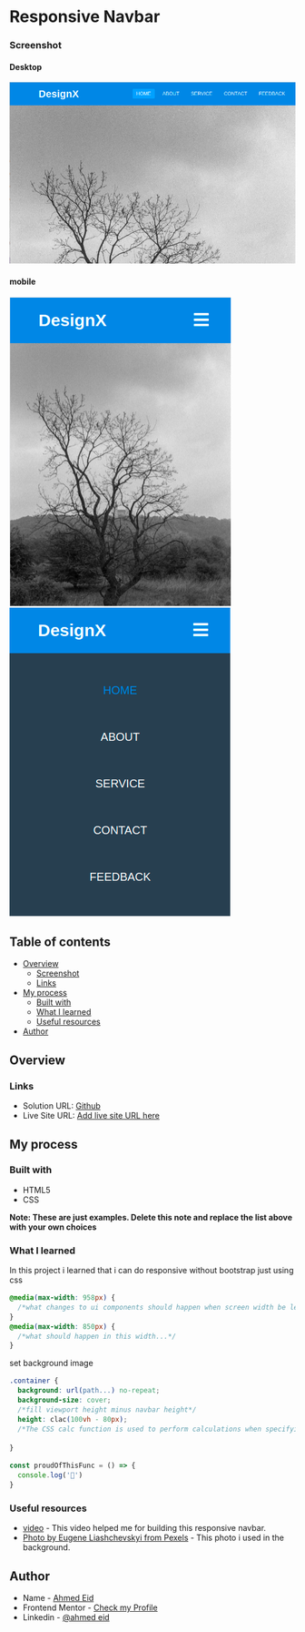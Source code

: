 # Responsive Navbar

### Screenshot
#### Desktop
![](./screenshots/responsive-nav-desktop.png)
#### mobile
![](./screenshots/responsive-nav-mobile1.png)
![](./screenshots/responsive-nav-mobile2.png)

## Table of contents

- [Overview](#overview)
  - [Screenshot](#screenshot)
  - [Links](#links)
- [My process](#my-process)
  - [Built with](#built-with)
  - [What I learned](#what-i-learned)
  - [Useful resources](#useful-resources)
- [Author](#author)


## Overview


### Links

- Solution URL: [Github](https://github.com/ahmedmohamedeid98/responsive-navbar-html.git)
- Live Site URL: [Add live site URL here](https://your-live-site-url.com)

## My process

### Built with

- HTML5
- CSS

**Note: These are just examples. Delete this note and replace the list above with your own choices**

### What I learned

In this project i learned that i can do responsive without bootstrap just using css

```css
@media(max-width: 958px) {
  /*what changes to ui components should happen when screen width be less than or equal this width*/
}
@media(max-width: 850px) {
  /*what should happen in this width...*/
}
```
set background image

```css
.container {
  background: url(path...) no-repeat;
  background-size: cover;
  /*fill viewport height minus navbar height*/
  height: clac(100vh - 80px); 
  /*The CSS calc function is used to perform calculations when specifying values of CSS properties*/

}
```

```js
const proudOfThisFunc = () => {
  console.log('🎉')
}
```


### Useful resources

- [video](https://youtu.be/oLgtucwjVII) - This video helped me for building this responsive navbar.
- [Photo by Eugene Liashchevskyi from Pexels](https://www.pexels.com/photo/grayscale-photo-of-leafless-tree-10561071/) - This photo i used in the background.


## Author

- Name - [Ahmed Eid](https://github.com/ahmedmohamedeid98/)
- Frontend Mentor - [Check my Profile](https://www.frontendmentor.io/profile/ahmedmohamedeid98)
- Linkedin - [@ahmed eid](linkedin.com/in/ahmedmohamedeid/)